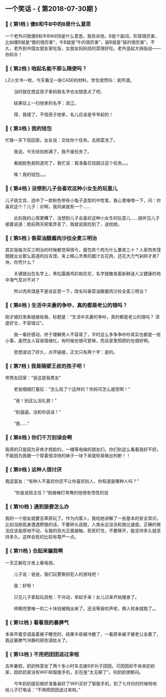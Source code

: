 ## 一个笑话 - { 第2018-07-30期 }
</hr>

### :jack_o_lantern: { 第1档 } 傻B和牛B中的B是什么意思
一个老外问我傻B和牛B中的B是什么意思。我告诉他，B是个副词，形容很厉害，比如傻B就是“傻的很厉害”，牛B就是“牛的很厉害”，装B就是“装的很厉害”。不久，老外到中国女朋友家吃饭，女朋友妈妈烧的菜很好吃，老外竖起大拇指说——你妈Ｂ！


### :jack_o_lantern: { 第2档 } 咱起名能不那么随便吗？
LZ小文书一枚，今天看见一新CASE的材料，学生居然叫：吴所谓。<br/><br/>　　当时就在想这孩子爹妈取名字也太随意点了吧，<br/><br/>　　结果往上一扫他爹的名字：吴辽。<br/><br/>　　得，我错了，不怪孩子他爹，名儿应该是爷爷起的！


### :jack_o_lantern: { 第3档 } 我的钱包
忙碌一天下班回家。女友说：交给你个任务。去把菜洗了。<br/><br/>　　我说，今天经验刷满了，我不接任务了。<br/><br/>　　看她脸色我知道完了，我忙说：我准备花钱跳过这个任务。。。<br/><br/>　　唉！我的钱包。。。


### :jack_o_lantern: { 第4档 } 没想到儿子会喜欢这种小女生的玩意儿
儿子挑文具，选中了一款粉色带有小兔子造型的中性笔，我心里咯噔一下，问：你喜欢这个？儿子：对啊，我同桌就有一个……<br/><br/>　　此刻我的心情更糟了，没想到儿子会喜欢这种小女生的玩意儿……就听见儿子接着说道：她前两天把笔弄丢了，我就说我捡到了，送给她。


### :jack_o_lantern: { 第5档 } 香菜油醋酱肉沙拉全麦三明治
其实我每次买三明治的时候都觉得很亏，面包夹个肉为什么要卖三十？人家肉夹馍兢兢业业那么筋道的白吉馍，夹上精心烹煮的腊汁五花肉，还花大力气剁碎才卖7块，你凭什么？<br/><br/>　　关键就出在名字上，黑松露酱鸡扒帕尼尼，名字就散发着新鲜迷人又健康的地中海气息对不对？<br/><br/>　　所以肉夹馍是不是该反思一下，改名叫香菜油醋酱肉沙拉全麦三明治？


### :jack_o_lantern: { 第6档 } 生活中夫妻的争吵，真的都是老公的错吗？
刚才媳妇发条链接给我，标题是：“生活中夫妻的争吵，真的都是老公的错吗？ 深度好文，不容错过”。<br/><br/>　　我一看好感动，终于理解男人不容易了，平时这么多争争吵吵其实也都是一些小事，虽然女人容易情绪化，有时候也很可爱嘛，而且家里照顾的也很好啊。<br/><br/>　　思想波动了好久，点开链接，正文只有两个字：是的。


### :jack_o_lantern: { 第7档 } 我是隔壁王叔的孩子吧！
带男友回家：“爸这是我男友”<br/><br/>　　老爸细细打量后：“怎么找了个这样的？你妈可怎么接受啊！”<br/><br/>　　“爸！别这么没礼貌！”<br/><br/>　　“别逼逼，没和你说话！”<br/><br/>　　“我……”


### :jack_o_lantern: { 第8档 } 你们千万别误会啊
我真的只是因为牙疼才捂脸的，一楼等电梯的朋友们，你们别这么看着我好不好。不能因为我跟一个穿着很凉快的妹子一块下来就轻易做出判断！！


### :jack_o_lantern: { 第9档 } 这种人很讨厌
我逗室友：“有种人不喜欢你还不让你喜欢别人，你知道是哪种人吗？”<br/><br/>　　“你是说班主任？”刚被棒打鸳鸯的他很有悟性的说


### :jack_o_lantern: { 第10档 } 遇到狼要怎么办
我的一个朋友就要去草原玩了。作为内蒙人，我给她讲解了一些基本的安全常识。比如当她孤身遭遇野狼的话，不要转头逃跑，人类永远没法和狼比速度。正确的做法应该是原地不动，与狼的目光正面接触，死死盯住，不要移开，能坚持多久就坚持多久，这样会死的比较有尊严一点。


### :jack_o_lantern: { 第11档 } 合起来骗我啊
一天正躺在沙发上看电视。<br/><br/>　　儿子说：爸爸，我们玩警察抓犯人的游戏吧！<br/><br/>　　我：好呀！<br/><br/>　　只见儿子拿起玩具枪：不许动，举起手来！女儿过来开始搜身了。<br/><br/>　　转眼兜里唯一的二十块钱被掏出来了。还没等我吭声呢，俩人转身就跑了。。


### :jack_o_lantern: { 第12档 } 看看我的暴脾气
本来开着空调盖着被子睡觉的，结果半夜被冷醒了，一看原来被子被老公全裹了，我这暴脾气冷静的把空调给关了。


### :jack_o_lantern: { 第13档 } 不用把团团送过来啦
去年暑假，奶奶特意坐了两个多小时车去接9岁孙子团团，可团团却不肯来奶奶家，因奶奶家没有WiFi和智能手机，实在是”太无聊了”。何奶奶很郁闷。<br/><br/>　　今年奶奶提前做好准备装好了WiFi买好了智能手机，到了七月份的时候特地给儿子打电话：“不用把团团送过来啦。”

